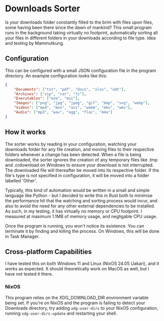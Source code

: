 # Downloads Sorter

Is your downloads folder constantly filled to the brim with files upon files, some having been there since the dawn of mankind? This small program runs in the background taking virtually no footprint, automatically sorting all your files in different folders in your downloads according to file type. Idea and testing by Mammutkung.

## Configuration

This can be configured with a small JSON configuration file in the program directory. 
An example configuration looks like this:
```json
{
	"Documents": ["txt", "pdf", "docx", "xlsx", "odt"],
	"Archives": ["zip", "rar", "7z"],
	"Executables": ["exe", "msi"],
	"Images": ["png", "jpg", "jpeg", "gif", "bmp", "svg", "webp"],
	"Videos": ["mp4", "mov", "avi", "webm", "mkv", "wmv"],
	"Audio": ["mp3", "wav", "ogg", "flac", "m4a"]
}
```

## How it works

The sorter works by reading in your configuration, watching your downloads folder for any file creation, and moving files to their respective folders whenever a change has been detected. When a file is being downloaded, the sorter ignores the creation of any temporary files like .tmp and .crdownload on Windows to ensure your download is not interrupted. The downloaded file will thereafter be moved into its respective folder. If the file's type is not specified in configuration, it will be moved into a folder labelled 'Other'.

Typically, this kind of automation would be written in a small and simple language like Python - but I decided to write this in Rust both to minimise the performance hit that the watching and sorting process would incur, and also to avoid the need for any other external dependencies to be installed. As such, in my testing, it has virtually no memory or CPU footprint. I measured at maximum 1.1MB of memory usage, and negligable CPU usage.

Once the program is running, you won't notice its existence. You can terminate it by finding and killing the process. On Windows, this will be done in Task Manager.

## Cross-platform Capabilities

I have tested this on both Windows 11 and Linux (NixOS 24.05 Uakari), and it works as expected. It should theoretically work on MacOS as well, but I have not tested it there.

### NixOS
This program relies on the XDG_DOWNLOAD_DIR environment variable being set. If you're on NixOS and the program is failing to detect your Downloads directory, try adding `xdg-user-dirs` to your NixOS configuration, running `xdg-user-dirs-update` and restarting your shell.
